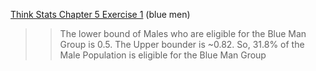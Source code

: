 [Think Stats Chapter 5 Exercise 1](http://greenteapress.com/thinkstats2/html/thinkstats2006.html#toc50) (blue men)

>> The lower bound of Males who are eligible for the Blue Man Group is 0.5. The Upper bounder is ~0.82. So, 31.8% of the Male Population is eligible for the Blue Man Group
